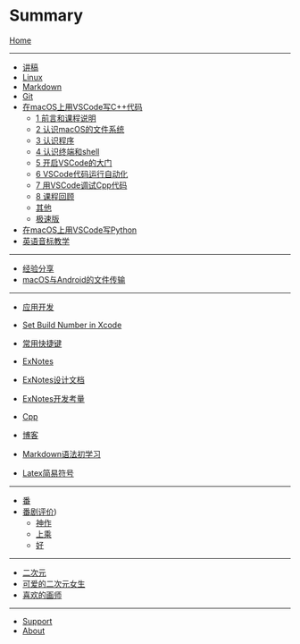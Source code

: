 # Summary

[Home](SITE/foreword/site_info.md)

---

- [讲稿]()
- [Linux](LECTURE/linux/linux.md)
- [Markdown](LECTURE/markdown/markdown.md)
- [Git](LECTURE/git/git.md)
- [在macOS上用VSCode写C++代码](LECTURE/vscode_cpp_macos/0_about.md)
    - [1 前言和课程说明](LECTURE/vscode_cpp_macos/1_前言和课程说明.md)
    - [2 认识macOS的文件系统](LECTURE/vscode_cpp_macos/2_认识macOS的文件系统.md)
    - [3 认识程序](LECTURE/vscode_cpp_macos/3_认识程序.md)
    - [4 认识终端和shell](LECTURE/vscode_cpp_macos/4_认识终端和shell.md)
    - [5 开启VSCode的大门](LECTURE/vscode_cpp_macos/5_开启VSCode的大门.md)
    - [6 VSCode代码运行自动化](LECTURE/vscode_cpp_macos/6_VSCode代码运行自动化.md)
    - [7 用VSCode调试Cpp代码](LECTURE/vscode_cpp_macos/7_用VSCode调试Cpp代码.md)
    - [8 课程回顾](LECTURE/vscode_cpp_macos/8_课程回顾.md)
    - [其他](LECTURE/vscode_cpp_macos/9_others.md)
    - [极速版](LECTURE/vscode_cpp_macos/10_极速版.md)
- [在macOS上用VSCode写Python](LECTURE/vscode_python_macos/0_main.md)
- [英语音标教学](LECTURE/english/phonetic-symbol.md)

---

- [经验分享]()
- [macOS与Android的文件传输](LECTURE/sharing_mac_android/0_main.md)

---

- [应用开发]()
- [Set Build Number in Xcode](BLOG/xcode/set-build-number.md)
- [常用快捷键](BLOG/xcode/shortcuts.md)

- [ExNotes]()
- [ExNotes设计文档](DEV/ExNotes/exnotes-doc.md)
- [ExNotes开发考量](DEV/ExNotes/learning.md)

- [Cpp]()

- [博客]()
- [Markdown语法初学习](BLOG/markdown/grammars.md)
- [Latex简易符号](BLOG/markdown/latex.md)

---

- [番]()
- [番剧评价](ANIME/anime_rating.md))
    - [神作](ANIME/anime_rating_extraordinary.md)
    - [上乘](ANIME/anime_rating_great.md)
    - [好](ANIME/anime_rating_good.md)

---

- [二次元]()
- [可爱的二次元女生](NIJIGENN/nijigenn_kawaii.md)
- [喜欢的画师](NIJIGENN/sukina_ekaki.md)

---

- [Support](SITE/postscript/support.md)
- [About](SITE/postscript/site_build.md)
